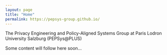 ```yaml
---
layout: page
title: "Home"
permalink: https://pepsys-group.github.io/
---
```


The Privacy Engineering and Policy-Aligned Systems Group at Paris Lodron University Salzburg (PEPSys@PLUS)

Some content will follow here soon...
